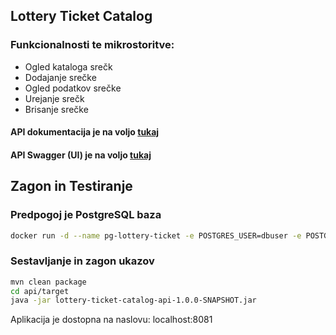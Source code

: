 ## Lottery Ticket Catalog

### Funkcionalnosti te mikrostoritve:
* Ogled kataloga srečk
* Dodajanje srečke
* Ogled podatkov srečke
* Urejanje srečk
* Brisanje srečke


#### API dokumentacija je na voljo [tukaj](http://52.226.192.46/lottery-ticket-catalog/openapi)
#### API Swagger (UI) je na voljo [tukaj](http://52.226.192.46/lottery-ticket-catalog/api-specs/ui/?url=http://52.226.192.46/lottery-ticket-catalog/openapi&oauth2RedirectUrl=http://52.226.192.46/lottery-ticket-catalog/api-specs/ui/oauth2-redirect.html)

## Zagon in Testiranje

### Predpogoj je PostgreSQL baza

```bash
docker run -d --name pg-lottery-ticket -e POSTGRES_USER=dbuser -e POSTGRES_PASSWORD=postgres -e POSTGRES_DB=lottery-ticket -p 5432:5432 postgres:13
```

### Sestavljanje in zagon ukazov
```bash
mvn clean package
cd api/target
java -jar lottery-ticket-catalog-api-1.0.0-SNAPSHOT.jar
```
Aplikacija je dostopna na naslovu: localhost:8081


